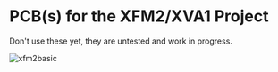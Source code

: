 # PCB(s) for the XFM2/XVA1 Project

Don't use these yet, they are untested and work in progress.

![xfm2basic](https://user-images.githubusercontent.com/884834/114622434-3efde000-9cae-11eb-929d-81e718634022.jpg)


